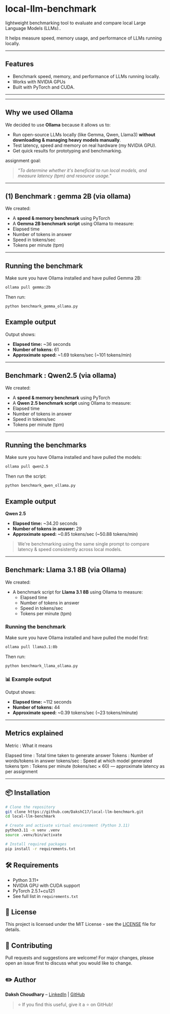 # local-llm-benchmark

lightweight benchmarking tool to evaluate and compare local Large Language Models (LLMs)..

It helps measure speed, memory usage, and performance of LLMs running locally.

---

## Features

- Benchmark speed, memory, and performance of LLMs running locally.
- Works with NVIDIA GPUs
- Built with PyTorch and CUDA.

---


---

##  Why we used Ollama

We decided to use **Ollama** because it allows us to:
- Run open-source LLMs locally (like Gemma, Qwen, Llama3) **without downloading & managing heavy models manually**.
- Test latency, speed and memory on real hardware (my NVIDIA GPU).
- Get quick results for prototyping and benchmarking.

assignment goal:  
> *"To determine whether it's beneficial to run local models, and measure latency (tpm) and resource usage."*

---

##  (1) Benchmark : gemma 2B (via ollama)

We created:
-  A **speed & memory benchmark** using PyTorch
-  A **Gemma 2B benchmark script** using Ollama to measure:
  - Elapsed time
  - Number of tokens in answer
  - Speed in tokens/sec
  - Tokens per minute (tpm)

---

##  Running the benchmark

Make sure you have Ollama installed and have pulled Gemma 2B:

```bash
ollama pull gemma:2b
```

Then run:

```bash
python benchmark_gemma_ollama.py
```

##  Example output

Output shows:
 

- **Elapsed time:** ~36 seconds
- **Number of tokens:** 61
- **Approximate speed:** ~1.69 tokens/sec (~101 tokens/min)



---

## Benchmark : Qwen2.5 (via ollama)

We created:
-  A **speed & memory benchmark** using PyTorch
-  A **Qwen 2.5 benchmark script** using Ollama to measure:
  - Elapsed time
  - Number of tokens in answer
  - Speed in tokens/sec
  - Tokens per minute (tpm)

---

##  Running the benchmarks

Make sure you have Ollama installed and have pulled the models:

```bash
ollama pull qwen2.5
```

Then run the script:

```bash
python benchmark_qwen_ollama.py
```

##  Example output

 **Qwen 2.5**


- **Elapsed time:** ~34.20 seconds
- **Number of tokens in answer:** 29
- **Approximate speed:** ~0.85 tokens/sec (~50.88 tokens/min)

>  We're benchmarking using the same single prompt to compare latency & speed consistently across local models.


---

## Benchmark: Llama 3.1 8B (via Ollama)

We created:

- A benchmark script for **Llama 3.1 8B** using Ollama to measure:
  - Elapsed time
  - Number of tokens in answer
  - Speed in tokens/sec
  - Tokens per minute (tpm)

###  Running the benchmark

Make sure you have Ollama installed and have pulled the model first:

```bash
ollama pull llama3.1:8b
```

Then run:

```bash
python benchmark_llama_ollama.py
```

### 📊 Example output

Output shows:

- **Elapsed time:** ~112 seconds
- **Number of tokens:** 44
- **Approximate speed:** ~0.39 tokens/sec (~23 tokens/minute)

---




##  Metrics explained

Metric :  What it means 

 Elapsed time :  Total time taken to generate answer 
 Tokens : Number of words/tokens in answer 
 tokens/sec : Speed at which model generated tokens 
 tpm : Tokens per minute (tokens/sec × 60) — approximate latency as per assignment 

---

## 📦 Installation

```bash
# Clone the repository
git clone https://github.com/DakshC17/local-llm-benchmark.git
cd local-llm-benchmark

# Create and activate virtual environment (Python 3.11)
python3.11 -m venv .venv
source .venv/bin/activate

# Install required packages
pip install -r requirements.txt
```

## 🛠 Requirements

- Python 3.11+
- NVIDIA GPU with CUDA support
- PyTorch 2.5.1+cu121
- See full list in `requirements.txt`

## 📄 License

This project is licensed under the MIT License - see the [LICENSE](LICENSE) file for details.

## 🙌 Contributing

Pull requests and suggestions are welcome!
For major changes, please open an issue first to discuss what you would like to change.

## ✏️ Author

**Daksh Choudhary** – [LinkedIn](https://www.linkedin.com/in/daksh-choudhary-18336b249/) | [GitHub](https://github.com/DakshC17)

> ⭐ If you find this useful, give it a ⭐ on GitHub!
